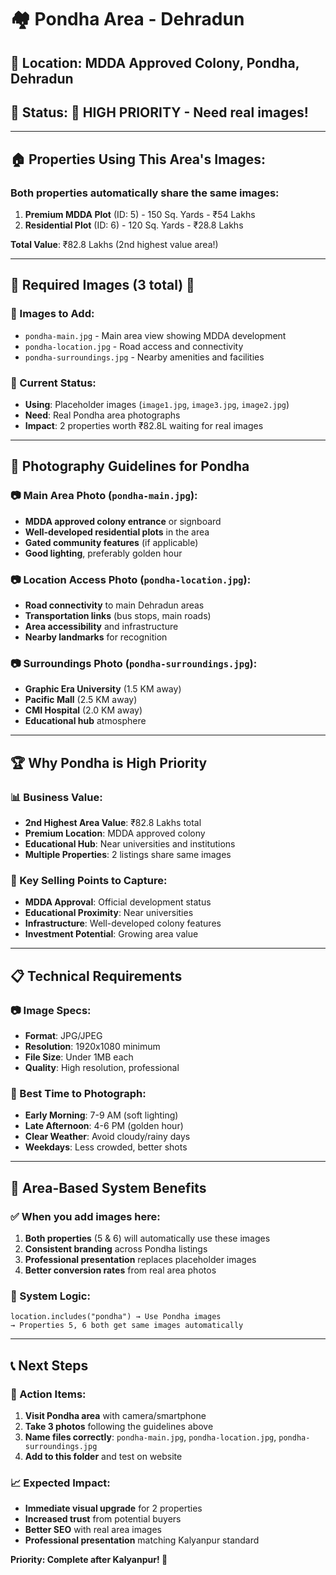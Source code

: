 # 🏘️ Pondha Area - Dehradun

## 📍 **Location**: MDDA Approved Colony, Pondha, Dehradun
## 🎯 **Status**: 🔴 **HIGH PRIORITY** - Need real images!

---

## 🏠 **Properties Using This Area's Images:**

### **Both properties automatically share the same images:**
1. **Premium MDDA Plot** (ID: 5) - 150 Sq. Yards - ₹54 Lakhs
2. **Residential Plot** (ID: 6) - 120 Sq. Yards - ₹28.8 Lakhs

**Total Value**: ₹82.8 Lakhs (2nd highest value area!)

---

## 📸 **Required Images (3 total)** 🔄

### **📁 Images to Add:**
- `pondha-main.jpg` - Main area view showing MDDA development
- `pondha-location.jpg` - Road access and connectivity
- `pondha-surroundings.jpg` - Nearby amenities and facilities

### **🔄 Current Status:**
- **Using**: Placeholder images (`image1.jpg`, `image3.jpg`, `image2.jpg`)
- **Need**: Real Pondha area photographs
- **Impact**: 2 properties worth ₹82.8L waiting for real images

---

## 🎯 **Photography Guidelines for Pondha**

### **📷 Main Area Photo (`pondha-main.jpg`):**
- **MDDA approved colony entrance** or signboard
- **Well-developed residential plots** in the area
- **Gated community features** (if applicable)
- **Good lighting**, preferably golden hour

### **📷 Location Access Photo (`pondha-location.jpg`):**
- **Road connectivity** to main Dehradun areas
- **Transportation links** (bus stops, main roads)
- **Area accessibility** and infrastructure
- **Nearby landmarks** for recognition

### **📷 Surroundings Photo (`pondha-surroundings.jpg`):**
- **Graphic Era University** (1.5 KM away)
- **Pacific Mall** (2.5 KM away)
- **CMI Hospital** (2.0 KM away)
- **Educational hub** atmosphere

---

## 🏆 **Why Pondha is High Priority**

### **📊 Business Value:**
- **2nd Highest Area Value**: ₹82.8 Lakhs total
- **Premium Location**: MDDA approved colony
- **Educational Hub**: Near universities and institutions
- **Multiple Properties**: 2 listings share same images

### **🎯 Key Selling Points to Capture:**
- **MDDA Approval**: Official development status
- **Educational Proximity**: Near universities
- **Infrastructure**: Well-developed colony features
- **Investment Potential**: Growing area value

---

## 📋 **Technical Requirements**

### **📷 Image Specs:**
- **Format**: JPG/JPEG
- **Resolution**: 1920x1080 minimum
- **File Size**: Under 1MB each
- **Quality**: High resolution, professional

### **📅 Best Time to Photograph:**
- **Early Morning**: 7-9 AM (soft lighting)
- **Late Afternoon**: 4-6 PM (golden hour)
- **Clear Weather**: Avoid cloudy/rainy days
- **Weekdays**: Less crowded, better shots

---

## 🚀 **Area-Based System Benefits**

### **✅ When you add images here:**
1. **Both properties** (5 & 6) will automatically use these images
2. **Consistent branding** across Pondha listings
3. **Professional presentation** replaces placeholder images
4. **Better conversion rates** from real area photos

### **🔄 System Logic:**
```
location.includes("pondha") → Use Pondha images
→ Properties 5, 6 both get same images automatically
```

---

## 📞 **Next Steps**

### **🎯 Action Items:**
1. **Visit Pondha area** with camera/smartphone
2. **Take 3 photos** following the guidelines above
3. **Name files correctly**: `pondha-main.jpg`, `pondha-location.jpg`, `pondha-surroundings.jpg`
4. **Add to this folder** and test on website

### **📈 Expected Impact:**
- **Immediate visual upgrade** for 2 properties
- **Increased trust** from potential buyers
- **Better SEO** with real area images
- **Professional presentation** matching Kalyanpur standard

**Priority: Complete after Kalyanpur! 🌟** 